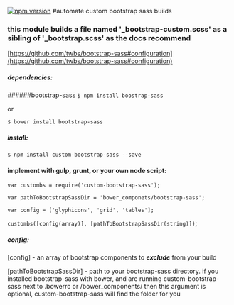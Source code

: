 [![npm version](https://badge.fury.io/js/custom-bootstrap-sass.svg)](https://badge.fury.io/js/custom-bootstrap-sass)
#automate custom bootstrap sass builds
### this module builds a file named '_bootstrap-custom.scss' as a sibling of '_bootstrap.scss' as the docs recommend
[https://github.com/twbs/bootstrap-sass#configuration](https://github.com/twbs/bootstrap-sass#configuration)
##### dependencies:
######bootstrap-sass
`$ npm install boostrap-sass`

or

`$ bower install bootstrap-sass`

##### install:
`$ npm install custom-bootstrap-sass --save`


#### implement with gulp, grunt, or your own node script:
`var custombs = require('custom-bootstrap-sass');`

`var pathToBootstrapSassDir = 'bower_componets/bootstrap-sass';`

`var config = ['glyphicons', 'grid', 'tables'];`

`custombs([config(array)], [pathToBootstrapSassDir(string)])`;

##### config:
[config] - an array of bootstrap components to __*exclude*__ from your build

[pathToBootstrapSassDir] - path to your bootstrap-sass directory. if you installed bootstrap-sass with bower, and are running custom-bootstrap-sass next to .bowerrc or /bower_components/ then this argument is optional, custom-bootstrap-sass will find the folder for you
